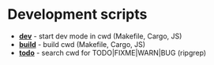 # Development scripts

- [**dev**](dev.sh) - start dev mode in cwd (Makefile, Cargo, JS)
- [**build**](build.sh) - build cwd (Makefile, Cargo, JS)
- [**todo**](todo.sh) - search cwd for TODO|FIXME|WARN|BUG (ripgrep)
